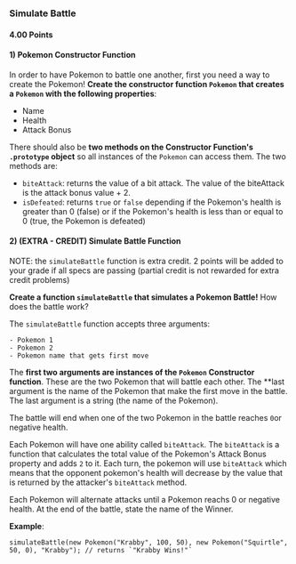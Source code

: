 ### Simulate Battle

#### 4.00 Points

#### 1) Pokemon Constructor Function

In order to have Pokemon to battle one another, first you need a way to create the Pokemon! **Create the constructor function `Pokemon` that creates a `Pokemon`
with the following properties**:

- Name
- Health
- Attack Bonus

There should also be **two methods on the Constructor Function's `.prototype` object** so all instances of the `Pokemon` can access them. The two methods are:

- `biteAttack`: returns the value of a bit attack.  The value of the biteAttack is the attack bonus value + 2.
- `isDefeated`: returns `true` or `false` depending if the Pokemon's health is greater than 0 (false) or if the Pokemon's health is less than or equal to 0 (true, the Pokemon is defeated)


#### 2) (EXTRA - CREDIT)  Simulate Battle Function 

NOTE: the `simulateBattle` function is extra credit. 2 points will be added to your grade if all specs are passing (partial credit is not rewarded for extra credit problems)

**Create a function `simulateBattle` that simulates a Pokemon Battle!** How does the battle work? 

The `simulateBattle` function accepts three arguments:

	- Pokemon 1
	- Pokemon 2
	- Pokemon name that gets first move


The **first two arguments are instances of the `Pokemon` Constructor function**.  These are the two Pokemon that
will battle each other.  The **last argument is the name of the Pokemon that make the first move in the battle. The last argument is a string (the name of the Pokemon).

The battle will end when one of the two Pokemon in the battle reaches `0`or negative health.  

Each Pokemon will have one ability called `biteAttack`.  The `biteAttack` is a function that calculates the total value of the Pokemon's Attack Bonus property and adds `2` to it. Each turn, the pokemon will use `biteAttack` which means that the opponent pokemon's health will decrease by the value that is returned by the attacker's `biteAttack` method.

Each Pokemon will alternate attacks until a Pokemon reachs 0 or negative health. At the end of the battle, state the name of the Winner. 

**Example**:

```
simulateBattle(new Pokemon("Krabby", 100, 50), new Pokemon("Squirtle", 50, 0), "Krabby"); // returns `"Krabby Wins!"`
```
